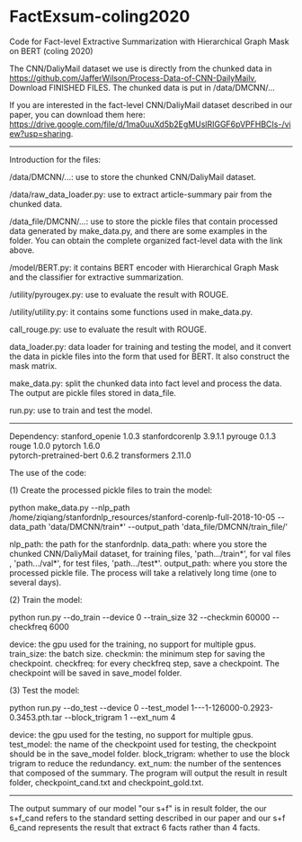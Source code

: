 # FactExsum-coling2020
Code for Fact-level Extractive Summarization with Hierarchical Graph Mask on BERT (coling 2020)

The CNN/DaliyMail dataset we use is directly from the chunked data in https://github.com/JafferWilson/Process-Data-of-CNN-DailyMailv, Download FINISHED FILES.
The chunked data is put in /data/DMCNN/...

If you are interested in the fact-level CNN/DaliyMail dataset described in our paper, you can download them here: https://drive.google.com/file/d/1ma0uuXd5b2EgMUslRIGGF6pVPFHBCIs-/view?usp=sharing.

-----------------------------------------------------------------------------------------------------------------------------

Introduction for the files:

  /data/DMCNN/...: use to store the chunked CNN/DaliyMail dataset.

  /data/raw_data_loader.py: use to extract article-summary pair from the chunked data.

  /data_file/DMCNN/...: use to store the pickle files that contain processed data generated by make_data.py, and there are some examples in the folder. You can obtain the    complete organized fact-level data with the link above.

  /model/BERT.py: it contains BERT encoder with Hierarchical Graph Mask and the classifier for extractive summarization.

  /utility/pyrougex.py: use to evaluate the result with ROUGE.

  /utility/utility.py: it contains some functions used in make_data.py.

  call_rouge.py: use to evaluate the result with ROUGE.

  data_loader.py: data loader for training and testing the model, and it convert the data in pickle files into the form that used for BERT. It also construct the mask matrix.

  make_data.py: split the chunked data into fact level and process the data. The output are pickle files stored in data_file.

  run.py: use to train and test the model. 

---------------------------------------------------------------------------------------------------------------------------
Dependency:
stanford_openie           1.0.3
stanfordcorenlp           3.9.1.1
pyrouge                   0.1.3
rouge                     1.0.0
pytorch                   1.6.0         
pytorch-pretrained-bert   0.6.2
transformers              2.11.0


The use of the code:

(1) Create the processed pickle files to train the model: 

python make_data.py --nlp_path /home/ziqiang/stanfordnlp_resources/stanford-corenlp-full-2018-10-05 --data_path 'data/DMCNN/train*' --output_path 'data_file/DMCNN/train_file/'

nlp_path: the path for the stanfordnlp.
data_path: where you store the chunked CNN/DaliyMail dataset, for training files, 'path.../train*', for val files , 'path.../val*', for test files, 'path.../test*'.
output_path: where you store the processed pickle file.
The process will take a relatively long time (one to several days).

(2) Train the model:

python run.py --do_train --device 0 --train_size 32 --checkmin 60000 --checkfreq 6000

device: the gpu used for the training, no support for multiple gpus.
train_size: the batch size.
checkmin: the minimum step for saving the checkpoint.
checkfreq: for every checkfreq step, save a checkpoint.
The checkpoint will be saved in save_model folder.

(3) Test the model:

python run.py --do_test --device 0 --test_model 1---1-126000-0.2923-0.3453.pth.tar --block_trigram 1 --ext_num 4

device: the gpu used for the testing, no support for multiple gpus.
test_model: the name of the checkpoint used for testing, the checkpoint should be in the save_model folder.
block_trigram: whether to use the block trigram to reduce the redundancy.
ext_num: the number of the sentences that composed of the summary.
The program will output the result in result folder, checkpoint_cand.txt and checkpoint_gold.txt.

---------------------------------------------------------------------------------------------------------------------------

The output summary of our model "our s+f" is in result folder, the our s+f_cand refers to the standard setting described in our paper and our s+f 6_cand represents the result that extract 6 facts rather than 4 facts.

